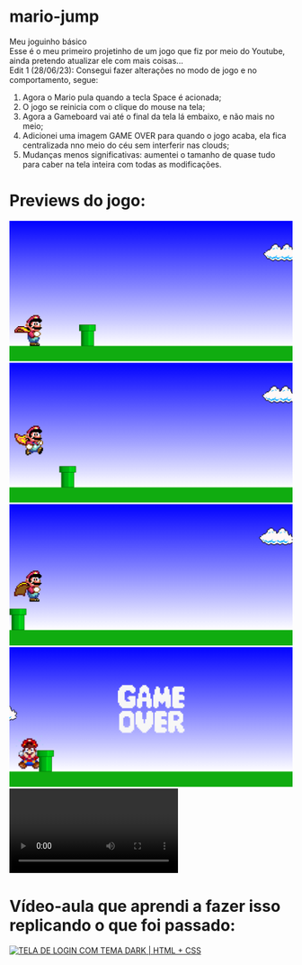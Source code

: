 # mario-jump
Meu joguinho básico<br>
Esse é o meu primeiro projetinho de um jogo que fiz por meio do Youtube, ainda pretendo atualizar ele com mais coisas...<br>
Edit 1 (28/06/23): Consegui fazer alterações no modo de jogo e no comportamento, segue:<br>
1. Agora o Mario pula quando a tecla Space é acionada;<br>
2. O jogo se reinicia com o clique do mouse na tela;<br>
3. Agora a Gameboard vai até o final da tela lá embaixo, e não mais no meio;<br>
4. Adicionei uma imagem GAME OVER para quando o jogo acaba, ela fica centralizada nno meio do céu sem interferir nas clouds;<br>
5. Mudanças menos significativas: aumentei o tamanho de quase tudo para caber na tela inteira com todas as modificações.
# Previews do jogo:<br>
![Preview Start](/preview/start.png)
![Preview Jump_1](/preview/jump_1.png)
![Preview Jump_2](/preview/jump_2.png)
![Preview Game over](/preview/game_over.png)
![Preview Vídeo](/preview/preview_video.mp4)
# Vídeo-aula que aprendi a fazer isso replicando o que foi passado:
[![TELA DE LOGIN COM TEMA DARK | HTML + CSS](https://i.ytimg.com/vi/r9buAwVBDhA/maxresdefault.jpg)](https://youtu.be/r9buAwVBDhA)